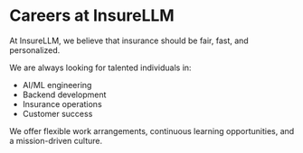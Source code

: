 # Careers at InsureLLM

At InsureLLM, we believe that insurance should be fair, fast, and personalized.  

We are always looking for talented individuals in:
- AI/ML engineering
- Backend development
- Insurance operations
- Customer success  

We offer flexible work arrangements, continuous learning opportunities, and a mission-driven culture.
